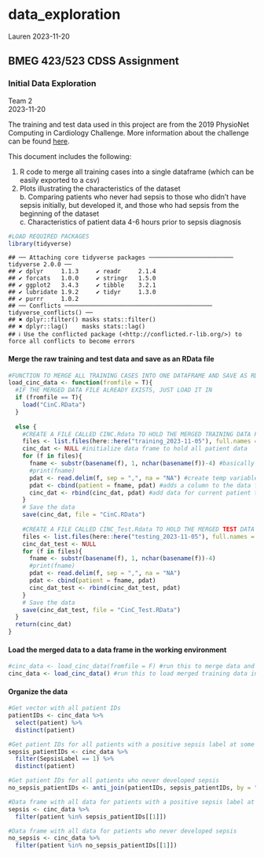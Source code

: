 data_exploration
================
Lauren
2023-11-20

## BMEG 423/523 CDSS Assignment

### Initial Data Exploration

Team 2  
2023-11-20

The training and test data used in this project are from the 2019
PhysioNet Computing in Cardiology Challenge. More information about the
challenge can be found
[here](https://physionet.org/content/challenge-2019/1.0.0/).

This document includes the following:  
1. R code to merge all training cases into a single dataframe (which can
be easily exported to a csv)  
2. Plots illustrating the characteristics of the dataset  
b. Comparing patients who never had sepsis to those who didn’t have
sepsis initially, but developed it, and those who had sepsis from the
beginning of the dataset  
c. Characteristics of patient data 4-6 hours prior to sepsis diagnosis

``` r
#LOAD REQUIRED PACKAGES
library(tidyverse)
```

    ## ── Attaching core tidyverse packages ──────────────────────── tidyverse 2.0.0 ──
    ## ✔ dplyr     1.1.3     ✔ readr     2.1.4
    ## ✔ forcats   1.0.0     ✔ stringr   1.5.0
    ## ✔ ggplot2   3.4.3     ✔ tibble    3.2.1
    ## ✔ lubridate 1.9.2     ✔ tidyr     1.3.0
    ## ✔ purrr     1.0.2     
    ## ── Conflicts ────────────────────────────────────────── tidyverse_conflicts() ──
    ## ✖ dplyr::filter() masks stats::filter()
    ## ✖ dplyr::lag()    masks stats::lag()
    ## ℹ Use the conflicted package (<http://conflicted.r-lib.org/>) to force all conflicts to become errors

#### Merge the raw training and test data and save as an RData file

``` r
#FUNCTION TO MERGE ALL TRAINING CASES INTO ONE DATAFRAME AND SAVE AS RData FILE AND MERGE ALL TEST CASES INTO ANOTHER DATAFRAME # This code is based on code provided in the assignment package
load_cinc_data <- function(fromfile = T){
  #IF THE MERGED DATA FILE ALREADY EXISTS, JUST LOAD IT IN
  if (fromfile == T){
    load("CinC.RData")
  } 
  
  else {
    #CREATE A FILE CALLED CINC.Rdata TO HOLD THE MERGED TRAINING DATA FROM ALL PATIENTS WITH A COLUMN ADDED FOR PATIENT ID
    files <- list.files(here::here("training_2023-11-05"), full.names = TRUE) #creates character vector of the names of files in the training data folder
    cinc_dat <- NULL #initialize data frame to hold all patient data
    for (f in files){
      fname <- substr(basename(f), 1, nchar(basename(f))-4) #basically just removes ".csv" from the file names
      #print(fname)
      pdat <- read.delim(f, sep = ",", na = "NA") #create temp variable called pdat that contains a data frame read in from the patient data csv file
      pdat <- cbind(patient = fname, pdat) #adds a column to the data frame with the patient ID
      cinc_dat <- rbind(cinc_dat, pdat) #add data for current patient to data frame with all patient data (bind by row)
    }
    # Save the data
    save(cinc_dat, file = "CinC.RData")
    
    #CREATE A FILE CALLED CINC_Test.Rdata TO HOLD THE MERGED TEST DATA FROM ALL PATIENTS WITH A COLUMN ADDED FOR PATIENT ID
    files <- list.files(here::here("testing_2023-11-05"), full.names = TRUE)
    cinc_dat_test <- NULL
    for (f in files){
      fname <- substr(basename(f), 1, nchar(basename(f))-4)
      #print(fname)
      pdat <- read.delim(f, sep = ",", na = "NA")
      pdat <- cbind(patient = fname, pdat)
      cinc_dat_test <- rbind(cinc_dat_test, pdat)
    }
    # Save the data
    save(cinc_dat_test, file = "CinC_Test.RData")
  }
  return(cinc_dat)
}
```

#### Load the merged data to a data frame in the working environment

``` r
#cinc_data <- load_cinc_data(fromfile = F) #run this to merge data and save RData files if they don't exist yet
cinc_data <- load_cinc_data() #run this to load merged training data into a data frame called cinc_data if the RData files already exist
```

#### Organize the data

``` r
#Get vector with all patient IDs
patientIDs <- cinc_data %>%
  select(patient) %>%
  distinct(patient)

#Get patient IDs for all patients with a positive sepsis label at some point
sepsis_patientIDs <- cinc_data %>%
  filter(SepsisLabel == 1) %>%
  distinct(patient)

#Get patient IDs for all patients who never developed sepsis
no_sepsis_patientIDs <- anti_join(patientIDs, sepsis_patientIDs, by = "patient")

#Data frame with all data for patients with a positive sepsis label at some point
sepsis <- cinc_data %>%
  filter(patient %in% sepsis_patientIDs[[1]])

#Data frame with all data for patients who never developed sepsis
no_sepsis <- cinc_data %>%
  filter(patient %in% no_sepsis_patientIDs[[1]])
```
